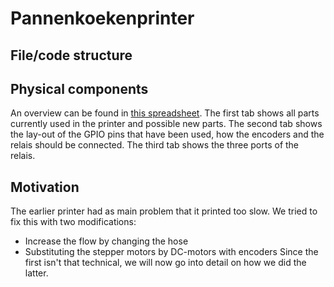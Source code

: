 # Pannenkoekenprinter
## File/code structure

## Physical components
An overview can be found in [this spreadsheet](https://docs.google.com/spreadsheets/d/1BaNzUmYlQQ56a9a7txzUSEZhK_B5LRCAvkFlHnZ8L6Q/edit?usp=sharing). The first tab shows all parts currently used in the printer and possible new parts. The second tab shows the lay-out of the GPIO pins that have been used, how the encoders and the relais should be connected. The third tab shows the three ports of the relais.

## Motivation
The earlier printer had as main problem that it printed too slow. We tried to fix this with two modifications:
* Increase the flow by changing the hose
* Substituting the stepper motors by DC-motors with encoders
Since the first isn't that technical, we will now go into detail on how we did the latter.
